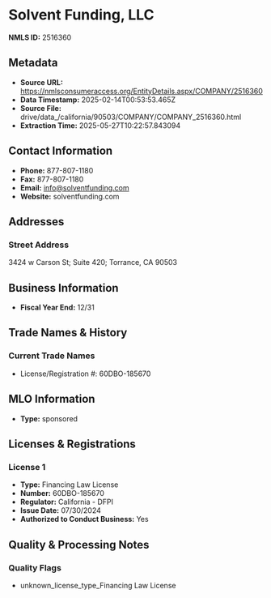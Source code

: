 # Solvent Funding, LLC

**NMLS ID:** 2516360

## Metadata
- **Source URL:** https://nmlsconsumeraccess.org/EntityDetails.aspx/COMPANY/2516360
- **Data Timestamp:** 2025-02-14T00:53:53.465Z
- **Source File:** drive/data_/california/90503/COMPANY/COMPANY_2516360.html
- **Extraction Time:** 2025-05-27T10:22:57.843094

## Contact Information
- **Phone:** 877-807-1180
- **Fax:** 877-807-1180
- **Email:** info@solventfunding.com
- **Website:** solventfunding.com

## Addresses
### Street Address
3424 w Carson St; Suite 420; Torrance, CA 90503

## Business Information
- **Fiscal Year End:** 12/31

## Trade Names & History
### Current Trade Names
- License/Registration #: 60DBO-185670

## MLO Information
- **Type:** sponsored

## Licenses & Registrations

### License 1
- **Type:** Financing Law License
- **Number:** 60DBO-185670
- **Regulator:** California - DFPI
- **Issue Date:** 07/30/2024
- **Authorized to Conduct Business:** Yes

## Quality & Processing Notes
### Quality Flags
- unknown_license_type_Financing Law License
